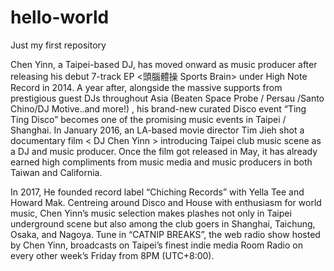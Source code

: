 # hello-world
Just my first repository

Chen Yinn, a Taipei-based DJ, has moved onward as music producer after releasing his debut 7-track EP  <頭腦體操 Sports Brain> under High Note Record in 2014. A year after, alongside the massive supports from prestigious guest DJs throughout Asia (Beaten Space Probe / Persau /Santo Chino/DJ Motive..and more!) , his brand-new curated Disco event “Ting Ting Disco” becomes one of the promising music events in Taipei / Shanghai.  In January 2016, an LA-based movie director Tim Jieh shot a documentary film < DJ Chen Yinn > introducing Taipei club music scene as a DJ and music producer. Once the film got released in May, it has already earned high compliments from music media and music producers in both Taiwan and California.

In 2017, He founded record label “Chiching Records” with Yella Tee and Howard Mak. Centreing around Disco and House with enthusiasm for world music, Chen Yinn’s music selection makes plashes not only in Taipei underground scene but also among the club goers in Shanghai, Taichung, Osaka, and Nagoya.
Tune in “CATNIP BREAKS”, the web radio show hosted by Chen Yinn, broadcasts on Taipei’s finest indie media Room Radio on every other week’s Friday from 8PM (UTC+8:00).
